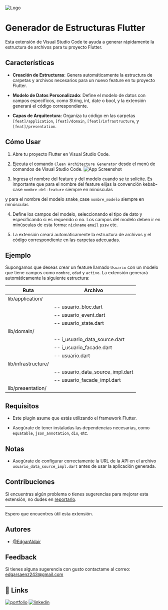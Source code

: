 
![Logo](https://github.com/EdgarAldair/extension-clean-architecture-generator/assets/34665443/c489faca-e324-4e90-8858-3ac251e77195)

# Generador de Estructuras Flutter

Esta extensión de Visual Studio Code te ayuda a generar rápidamente la estructura de archivos para tu proyecto Flutter.

## Características

- **Creación de Estructuras**: Genera automáticamente la estructura de carpetas y archivos necesarios para un nuevo feature en tu proyecto Flutter.



- **Modelo de Datos Personalizado**: Define el modelo de datos con campos específicos, como String, int, date o bool, y la extensión generará el código correspondiente.

- **Capas de Arquitectura**: Organiza tu código en las carpetas `[feat]/application`, `[feat]/domain`, `[feat]/infrastructure`, y `[feat]/presentation`.

## Cómo Usar

1. Abre tu proyecto Flutter en Visual Studio Code.

2. Ejecuta el comando `Clean Architecture Generator` desde el menú de comandos de Visual Studio Code.
![App Screenshot](https://github.com/EdgarAldair/extension-clean-architecture-generator/assets/34665443/94292fc6-a39a-4b8a-a038-d9d97e021e45)

3. Ingresa el nombre del feature y del modelo cuando se te solicite.
Es importante que para el nombre del feature elijas la convención kebab-case `nombre-del-feature` siempre en minúsculas

y para el nombre del modelo snake_case `nombre_modelo` siempre en minúsculas


4. Define los campos del modelo, seleccionando el tipo de dato y especificando si es requerido o no.
Los campos del modelo deben ir en minúsculas de esta forma: `nickname` `email` `pssw` etc.

5. La extensión creará automáticamente la estructura de archivos y el código correspondiente en las carpetas adecuadas.

## Ejemplo

Supongamos que deseas crear un feature llamado `Usuario` con un modelo que tiene campos como `nombre`, `edad` y `activo`. La extensión generará automáticamente la siguiente estructura:

| Ruta                                     | Archivo                            |
| -----------------------------------------| -----------------------------------|
| lib/application/                         |                                   |
|   |-- usuario_bloc.dart                  |                                   |
|   |-- usuario_event.dart                 |                                   |
|   |-- usuario_state.dart                 |                                   |
| lib/domain/                              |                                   |
|   |-- i_usuario_data_source.dart         |                                   |
|   |-- i_usuario_facade.dart              |                                   |
|   |-- usuario.dart                       |                                   |
| lib/infrastructure/                      |                                   |
|   |-- usuario_data_source_impl.dart      |                                   |
|   |-- usuario_facade_impl.dart           |                                   |
| lib/presentation/                        |                                   |


## Requisitos

- Este plugin asume que estás utilizando el framework Flutter.

- Asegúrate de tener instaladas las dependencias necesarias, como
 `equatable`, `json_annotation`, `dio`, etc.

## Notas

- Asegúrate de configurar correctamente la URL de la API en el archivo `usuario_data_source_impl.dart` antes de usar la aplicación generada.

## Contribuciones

Si encuentras algún problema o tienes sugerencias para mejorar esta extensión, no dudes en [reportarlo](https://github.com/EdgarAldair/extension-clean-architecture-generator/issues).

---

Espero que encuentres útil esta extensión.

## Autores

- [@EdgarAldair](https://github.com/EdgarAldair)


## Feedback

Si tienes alguna sugerencia con gusto contactame al correo: edgarsaenz243@gmail.com


## 🔗 Links
[![portfolio](https://img.shields.io/badge/check_out_my_theme-e74c3c?style=for-the-badge&logo=visualstudiocode&logoColor=white)](https://github.com/EdgarAldair)
[![linkedin](https://img.shields.io/badge/linkedin-0A66C2?style=for-the-badge&logo=linkedin&logoColor=white)](https://www.linkedin.com/in/edgar-saenz/)

